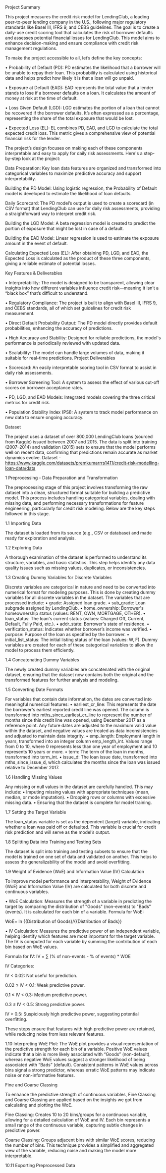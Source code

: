 Project Summary

This project measures the credit risk model for LendingClub, a leading peer-to-peer lending company in the U.S., following major regulatory standards like Basel III, IFRS 9, and CEBS guidelines. The goal is to create a daily-use credit scoring tool that calculates the risk of borrower defaults and assesses potential financial losses for LendingClub. This model aims to enhance decision-making and ensure compliance with credit risk management regulations.

To make the project accessible to all, let’s define the key concepts:

•	Probability of Default (PD): PD estimates the likelihood that a borrower will be unable to repay their loan. This probability is calculated using historical data and helps predict how likely it is that a loan will go unpaid.

•	Exposure at Default (EAD): EAD represents the total value that a lender stands to lose if a borrower defaults on a loan. It calculates the amount of money at risk at the time of default.

•	Loss Given Default (LGD): LGD estimates the portion of a loan that cannot be recovered if the borrower defaults. It’s often expressed as a percentage, representing the share of the total exposure that would be lost.

•	Expected Loss (EL): EL combines PD, EAD, and LGD to calculate the total expected credit loss. This metric gives a comprehensive view of potential financial risk for the lender.

The project’s design focuses on making each of these components interpretable and easy to apply for daily risk assessments. Here's a step-by-step look at the project:

Data Preparation: Key loan data features are organized and transformed into categorical variables to maximize predictive accuracy and support interpretability.

Building the PD Model: Using logistic regression, the Probability of Default model is developed to estimate the likelihood of loan defaults.

Daily Scorecard: The PD model’s output is used to create a scorecard (in CSV format) that LendingClub can use for daily risk assessments, providing a straightforward way to interpret credit risk.

Building the LGD Model: A beta regression model is created to predict the portion of exposure that might be lost in case of a default.

Building the EAD Model: Linear regression is used to estimate the exposure amount in the event of default.

Calculating Expected Loss (EL): After obtaining PD, LGD, and EAD, the Expected Loss is calculated as the product of these three components, giving a reliable estimate of potential losses.

Key Features & Deliverables

•	Interpretability: The model is designed to be transparent, allowing clear insights into how different variables influence credit risk—meaning it isn’t a “black box” that’s difficult to understand.

•	Regulatory Compliance: The project is built to align with Basel III, IFRS 9, and CEBS standards, all of which set guidelines for credit risk measurement.

•	Direct Default Probability Output: The PD model directly provides default probabilities, enhancing the accuracy of predictions.

•	High Accuracy and Stability: Designed for reliable predictions, the model's performance is periodically reviewed with updated data.

•	Scalability: The model can handle large volumes of data, making it suitable for real-time predictions.
Project Deliverables

•	Scorecard: An easily interpretable scoring tool in CSV format to assist in daily risk assessments.

•	Borrower Screening Tool: A system to assess the effect of various cut-off scores on borrower acceptance rates.

•	PD, LGD, and EAD Models: Integrated models covering the three critical metrics for credit risk.

•	Population Stability Index (PSI): A system to track model performance on new data to ensure ongoing accuracy.

Dataset

The project uses a dataset of over 800,000 LendingClub loans (sourced from Kaggle) issued between 2007 and 2015. The data is split into training (2007–2014) and validation (2015) sets to ensure that the model performs well on recent data, confirming that predictions remain accurate as market dynamics evolve.
Dataset - https://www.kaggle.com/datasets/premkumarrrs1411/credit-risk-modelling-loan-data/data
                                                                                                
1 Preprocessing - Data Preparation and Transformation

The preprocessing stage of this project involves transforming the raw dataset into a clean, structured format suitable for building a predictive model. This process includes handling categorical variables, dealing with missing data, and performing necessary transformations for feature engineering, particularly for credit risk modeling. Below are the key steps followed in this stage.

1.1 Importing Data

The dataset is loaded from its source (e.g., CSV or database) and made ready for exploration and analysis.

1.2 Exploring Data

A thorough examination of the dataset is performed to understand its structure, variables, and basic statistics. This step helps identify any data quality issues such as missing values, duplicates, or inconsistencies.

1.3 Creating Dummy Variables for Discrete Variables

Discrete variables are categorical in nature and need to be converted into numerical format for modeling purposes. This is done by creating dummy variables for all discrete variables in the dataset. The variables that are processed include:
•	grade: Assigned loan grade.
•	sub_grade: Loan subgrade assigned by LendingClub.
•	home_ownership: Borrower's homeownership status (values: RENT, OWN, MORTGAGE, OTHER).
•	loan_status: The loan's current status (values: Charged Off, Current, Default, Fully Paid, etc.).
•	addr_state: Borrower's state of residence.
•	verification_status: Indicates whether borrower’s income was verified.
•	purpose: Purpose of the loan as specified by the borrower.
•	initial_list_status: The initial listing status of the loan (values: W, F).
Dummy variables are created for each of these categorical variables to allow the model to process them efficiently.

1.4 Concatenating Dummy Variables

The newly created dummy variables are concatenated with the original dataset, ensuring that the dataset now contains both the original and the transformed features for further analysis and modeling.

1.5 Converting Date Formats

For variables that contain date information, the dates are converted into meaningful numerical features:
•	earliest_cr_line: This represents the date the borrower's earliest reported credit line was opened. The column is transformed into mths_since_earliest_cr_line to represent the number of months since this credit line was opened, using December 2017 as a reference point. Any future dates are adjusted to the maximum valid value within the dataset, and negative values are treated as data inconsistencies and adjusted to maintain data integrity.
•	emp_length: Employment length in years, transformed into an integer column emp_length_int. Values range from 0 to 10, where 0 represents less than one year of employment and 10 represents 10 years or more.
•	term: The term of the loan in months, transformed into term_int.
•	issue_d: The loan issue date, transformed into mths_since_issue_d, which calculates the months since the loan was issued relative to December 2017.

1.6 Handling Missing Values

Any missing or null values in the dataset are carefully handled. This may include:
•	Imputing missing values with appropriate techniques (mean, median, or mode imputation).
•	Dropping rows or columns with excessive missing data.
•	Ensuring that the dataset is complete for model training.

1.7 Setting the Target Variable

The loan_status variable is set as the dependent (target) variable, indicating whether a loan was paid off or defaulted. This variable is crucial for credit risk prediction and will serve as the model’s output.

1.8 Splitting Data into Training and Testing Sets

The dataset is split into training and testing subsets to ensure that the model is trained on one set of data and validated on another. This helps to assess the generalizability of the model and avoid overfitting.

1.9 Weight of Evidence (WoE) and Information Value (IV) Calculation

To improve model performance and interpretability, Weight of Evidence (WoE) and Information Value (IV) are calculated for both discrete and continuous variables.

•	WoE Calculation: Measures the strength of a variable in predicting the target by comparing the distribution of "Goods" (non-events) to "Bads" (events). It is calculated for each bin of a variable.
Formula for WoE:

WoE= ln {{Distribution of Goods}/{{Distribution of Bads}}

•	IV Calculation: Measures the predictive power of an independent variable, helping identify which features are most important for the target variable. The IV is computed for each variable by summing the contribution of each bin based on WoE values.

Formula for IV:
IV = ∑ (% of non-events - % of events) * WOE


 IV Categories:

 IV < 0.02: Not useful for prediction.

 0.02 ≤ IV < 0.1: Weak predictive power.

 0.1 ≤ IV < 0.3: Medium predictive power.

 0.3 ≤ IV < 0.5: Strong predictive power.

 IV > 0.5: Suspiciously high predictive power, suggesting potential overfitting.

These steps ensure that features with high predictive power are retained, while reducing noise from less relevant features.

1.10 Interpreting WoE Plot: The WoE plot provides a visual representation of the predictive strength for each bin of a variable. Positive WoE values indicate that a bin is more likely associated with “Goods” (non-default), whereas negative WoE values suggest a stronger likelihood of being associated with “Bads” (default). Consistent patterns in WoE values across bins signal a strong predictor, whereas erratic WoE patterns may indicate noise or non-informative features.

Fine and Coarse Classing

To enhance the predictive strength of continuous variables, Fine Classing and Coarse Classing are applied based on the insights we got from calculating and plotting the WoE.

Fine Classing: Creates 10 to 20 bins/groups for a continuous variable, allowing for a detailed calculation of WoE and IV. Each bin represents a small range of the continuous variable, capturing subtle changes in predictive power.

Coarse Classing: Groups adjacent bins with similar WoE scores, reducing the number of bins. This technique provides a simplified and aggregated view of the variable, reducing noise and making the model more interpretable.

10.11 Exporting Preprocessed Data
     





